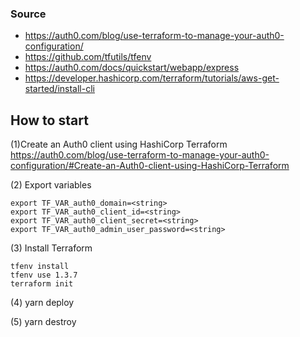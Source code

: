 ### Source
- https://auth0.com/blog/use-terraform-to-manage-your-auth0-configuration/
- https://github.com/tfutils/tfenv
- https://auth0.com/docs/quickstart/webapp/express
- https://developer.hashicorp.com/terraform/tutorials/aws-get-started/install-cli


## How to start

(1)Create an Auth0 client using HashiCorp Terraform
https://auth0.com/blog/use-terraform-to-manage-your-auth0-configuration/#Create-an-Auth0-client-using-HashiCorp-Terraform

(2) Export variables

```
export TF_VAR_auth0_domain=<string>
export TF_VAR_auth0_client_id=<string>
export TF_VAR_auth0_client_secret=<string>
export TF_VAR_auth0_admin_user_password=<string>

```
  
(3) Install Terraform
```
tfenv install
tfenv use 1.3.7
terraform init
```
  
(4) yarn deploy

(5) yarn destroy